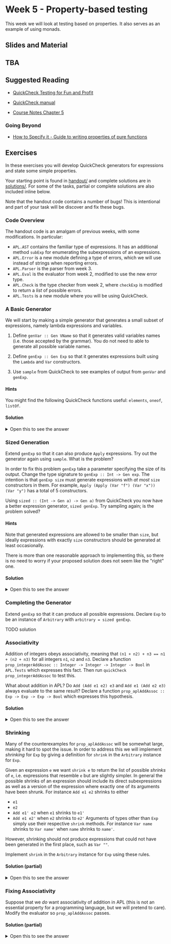# Week 5 - Property-based testing

This week we will look at testing based on properties. It also serves as an example of using monads.

## Slides and Material

## TBA

## Suggested Reading

* [QuickCheck Testing for Fun and Profit](QuickCheckTestingforFunandProfit.pdf)

* [QuickCheck manual](https://www.cse.chalmers.se/~rjmh/QuickCheck/manual.html)

* [Course Notes Chapter 5](https://diku-dk.github.io/ap-notes/chapter_5.html)

### Going Beyond

* [How to Specify it - Guide to writing properties of pure functions](HowToSpecifyIt.pdf)

## Exercises

In these exercises you will develop QuickCheck generators for expressions and
state some simple properties.

Your starting point is found in [handout/](handout/) and complete
solutions are in [solutions/](solutions/). For some of the tasks,
partial or complete solutions are also included inline below.

Note that the handout code contains a number of bugs! This is intentional and
part of your task will be discover and fix these bugs.

### Code Overview

The handout code is an amalgam of previous weeks, with some modifications.
In particular:
* `APL.AST` contains the familiar type of expressions. It has an additional
  method `subExp` for enumerating the subexpressions of an expressions.
* `APL.Error` is a new module defining a type of errors, which we will use
  instead of strings when reporting errors.
* `APL.Parser` is the parser from week 3.
* `APL.Eval` is the evaluator from week 2, modified to use the new error type.
* `APL.Check` is the type checker from week 2, where `checkExp` is modified
  to return a *list* of possible errors.
* `APL.Tests` is a new module where you will be using QuickCheck.

### A Basic Generator

We will start by making a simple generator that generates a small subset of
expressions, namely lambda expressions and variables.

1. Define `genVar :: Gen VName` so that it generates valid variables names
   (i.e. those accepted by the grammar). You do not need to able to generate
   all possible variable names.

2. Define `genExp :: Gen Exp` so that it generates expressions built using the
   `Lambda` and `Var` constructors.

3. Use `sample` from QuickCheck to see examples of output from `genVar` and `genExp`.

#### Hints

You might find the following QuickCheck functions useful: `elements`, `oneof`, `listOf`.

#### Solution

<details>
<summary>Open this to see the answer</summary>

```Haskell
genVar :: Gen VName
genVar = do
    alpha <- elements ['a' .. 'z']
    alphaNums <- listOf $ elements $ ['a' .. 'z'] ++ ['0' .. '9']
    pure (alpha : alphaNums)

genExp :: Gen Exp
genExp = oneof [Var <$> genVar, Lambda <$> genVar <*> genExp]
```

Then run `sample genVar` and `sample genExp` in ghci.
</details>

### Sized Generation

Extend `genExp` so that it can also produce `Apply` expressions. Try out the
generator again using `sample`. What is the problem?

In order to fix this problem `genExp` take a parameter specifying the size of
its output. Change the type signature to `genExp :: Int -> Gen exp`. The
intention is that `genExp size` must generate expressions with *at most* `size`
constructors in them. For example, `Apply (Apply (Var "f") (Var "x")) (Var "y")`
has a total of 5 constructors.

Using `sized :: (Int -> Gen a) -> Gen a)` from QuickCheck you now have a better
expression generator, `sized genExp`. Try sampling again; is the problem solved?

#### Hints

Note that generated expressions are allowed to be smaller than `size`, but
ideally expressions with exactly `size` constructors should be generated at
least occasionally.

There is more than one reasonable approach to implementing this, so there is no
need to worry if your proposed solution does not seem like the "right" one.

#### Solution

<details>
<summary>Open this to see the answer</summary>

```Haskell
genExp :: Int -> Gen Exp
genExp size =
  if size <= 1
  then Var <$> genVar
  else
    let half = (size - 1) `div` 2
    in oneof
      [ Var <$> genVar
      , Lambda <$> genVar <*> genExp (size - 1)
      , Apply <$> genExp half <*> genExp half
      ]
```

Then run `sample (sized genExp)` in ghci.
</details>

### Completing the Generator

Extend `genExp` so that it can produce all possible expressions. Declare `Exp`
to be an instance of `Arbitrary` with `arbitrary = sized genExp`.

TODO solution

### Associativity

Addition of integers obeys associativity, meaning that `(n1 + n2) + n3 == n1 + (n2 + n3)`
for all integers `n1`, `n2` and `n3`. Declare a function `prop_integerAddAssoc :: Integer -> Integer -> Integer -> Bool`
in `APL.Tests` which expresses this fact. Then run `quickCheck prop_integerAddAssoc` to test this.

What about addition in APL? Do `Add (Add e1 e2) e3` and `Add e1 (Add e2 e3)` always evaluate to the same result?
Declare a function `prop_aplAddAssoc :: Exp -> Exp -> Exp -> Bool` which expresses this hypothesis.

#### Solution

<details>
<summary>Open this to see the answer</summary>

```Haskell
prop_integerAddAssoc :: Integer -> Integer -> Integer -> Bool
prop_integerAddAssoc n1 n2 n3 = (n1 + n2) + n3 == n1 + (n2 + n3)

prop_aplAddAssoc :: Exp -> Exp -> Exp -> Bool
prop_aplAddAssoc e1 e2 e3 = runEval (eval (Add (Add e1 e2) e3)) == runEval (eval (Add e1 (Add e2 e3)))
```

Running `quickCheck prop_aplAddAssoc` should generate a counterexample to the property.
</details>

### Shrinking

Many of the counterexamples for `prop_aplAddAssoc` will be somewhat large, making it hard to spot the issue.
In order to address this we will implement *shrinking* for `Exp` by giving a
definition for `shrink` in the `Arbitrary` instance for `Exp`.

Given an expression `e` we want `shrink e` to return the list of possible
*shrinks* of `e`, i.e. expressions that resemble `e` but are slightly simpler.
In general the possible shrinks of an expression should include its direct
subexpressions as well as a version of the expression where exactly one of its
arguments have been shrunk. For instance `Add e1 e2` shrinks to either
* `e1`
* `e2`
* `Add e1' e2` when `e1` shrinks to `e1'`
* `Add e1 e2'` when `e2` shrinks to `e2'`
Arguments of types other than `Exp` simply use their respective `shrink` methods.
For instance `Var name` shrinks to `Var name'` when `name` shrinks to `name'`.

However, shrinking should not produce expressions that could not have been
generated in the first place, such as `Var ""`.

Implement `shrink` in the `Arbitrary` instance for `Exp` using these rules.

#### Solution (partial)

<details>
<summary>Open this to see the answer</summary>

```Haskell
  shrink (Add e1 e2) =
    e1 : e2 : [Add e1' e2 | e1' <- shrink e1] ++ [Add e1 e2' | e2' <- shrink e2]
  shrink (If cond e1 e2) =
    e1 : e2 : [If cond' e1 e2 | cond' <- shrink cond] ++ [If cond e1' e2 | e1' <- shrink e1] ++ [If cond e1 e2' | e2' <- shrink e2]
  shrink (Var x) =
    [Var x' | x' <- shrink x, not (null x')]
  shrink (Let x e1 e2) =
    e1 : [Let x' e1 e2 | x' <- shrink x, not (null x')] ++ [Let x e1' e2 | e1' <- shrink e1] ++ [Let x e1 e2' | e2' <- shrink e2]
  shrink (Lambda x e) =
    e : [Lambda x' e | x' <- shrink x, not (null x')] ++ [Lambda x e' | e' <- shrink e]
```

Running `quickCheck prop_aplAddAssoc` should now generate a smaller counterexample to the property.
</details>

### Fixing Associativity

Suppose that we *do* want associativity of addition in APL (this is not an
essential property for a programming language, but we will pretend to care).
Modify the evaluator so `prop_aplAddAssoc` passes.

#### Solution (partial)

<details>
<summary>Open this to see the answer</summary>

The most straightforward way is to change `evalIntBinOp` to the following:
```Haskell
evalIntBinOp f e1 e2 = do
  v1 <- eval e1
  case v1 of
    ValInt x -> do
      v2 <- eval e2
      case v2 of
        ValInt y -> ValInt <$> f x y
        _ -> failure NonInteger
    _ -> failure NonInteger
```

Even better would be to abstract out the notion of extracting the integer from
`ValInt` (or failing) into its own function.
</details>
